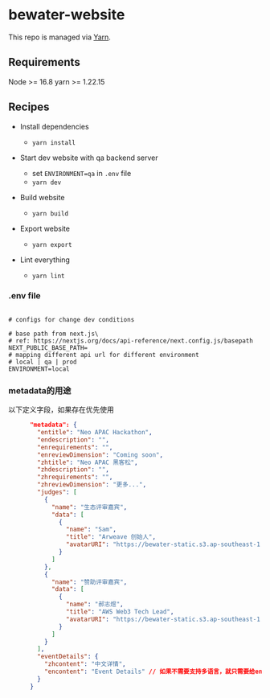 # bewater-website

This repo is managed via [Yarn](https://yarnpkg.com).

## Requirements
Node >= 16.8
yarn >= 1.22.15

## Recipes

* Install dependencies
  * `yarn install`

* Start dev website with qa backend server
  * set `ENVIRONMENT=qa` in `.env` file
  * `yarn dev`

* Build website
  * `yarn build`
* Export website
  * `yarn export`
* Lint everything
  * `yarn lint`


### .env file
```

# configs for change dev conditions

# base path from next.js\
# ref: https://nextjs.org/docs/api-reference/next.config.js/basepath
NEXT_PUBLIC_BASE_PATH=
# mapping different api url for different environment
# local | qa | prod
ENVIRONMENT=local
```

### metadata的用途

以下定义字段，如果存在优先使用

```json
      "metadata": {
        "entitle": "Neo APAC Hackathon",
        "endescription": "",
        "enrequirements": "",
        "enreviewDimension": "Coming soon",
        "zhtitle": "Neo APAC 黑客松",
        "zhdescription": "",
        "zhrequirements": "",
        "zhreviewDimension": "更多...",
        "judges": [
          {
            "name": "生态评审嘉宾",
            "data": [
              {
                "name": "Sam",
                "title": "Arweave 创始人",
                "avatarURI": "https://bewater-static.s3.ap-southeast-1.amazonaws.com/yunying/sam.png"
              }
            ]
          },
          {
            "name": "赞助评审嘉宾",
            "data": [
              {
                "name": "郝志煜",
                "title": "AWS Web3 Tech Lead",
                "avatarURI": "https://bewater-static.s3.ap-southeast-1.amazonaws.com/yunying/20230706154829.jpg"
              }
            ]
          }
        ],
        "eventDetails": {
          "zhcontent": "中文详情",
          "encontent": "Event Details" // 如果不需要支持多语言，就只需要给encontent赋值，让zhcontent不存在
        }
      }
```
